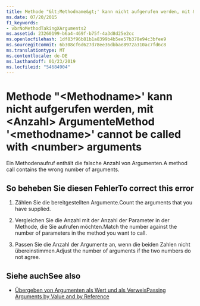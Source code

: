 ```yaml
---
title: Methode "&lt;Methodname&gt;' kann nicht aufgerufen werden, mit &lt;Anzahl&gt; Argumente
ms.date: 07/20/2015
f1_keywords:
- vbrNoMethodTakingXArguments2
ms.assetid: 23260199-b6a4-469f-b75f-4a3d8d25e2cc
ms.openlocfilehash: 1df83f96b81b1a8399b4b5ee57b378e94c3bfee9
ms.sourcegitcommit: 6b308cf6d627d78ee36dbbae8972a310ac7fd6c8
ms.translationtype: MT
ms.contentlocale: de-DE
ms.lasthandoff: 01/23/2019
ms.locfileid: "54684904"
---
```

# <a name="method-ltmethodnamegt-cannot-be-called-with-ltnumbergt-arguments"></a><span data-ttu-id="b08f7-102">Methode "&lt;Methodname&gt;' kann nicht aufgerufen werden, mit &lt;Anzahl&gt; Argumente</span><span class="sxs-lookup"><span data-stu-id="b08f7-102">Method '&lt;methodname&gt;' cannot be called with &lt;number&gt; arguments</span></span>
<span data-ttu-id="b08f7-103">Ein Methodenaufruf enthält die falsche Anzahl von Argumenten.</span><span class="sxs-lookup"><span data-stu-id="b08f7-103">A method call contains the wrong number of arguments.</span></span>  
  
## <a name="to-correct-this-error"></a><span data-ttu-id="b08f7-104">So beheben Sie diesen Fehler</span><span class="sxs-lookup"><span data-stu-id="b08f7-104">To correct this error</span></span>  
  
1.  <span data-ttu-id="b08f7-105">Zählen Sie die bereitgestellten Argumente.</span><span class="sxs-lookup"><span data-stu-id="b08f7-105">Count the arguments that you have supplied.</span></span>  
  
2.  <span data-ttu-id="b08f7-106">Vergleichen Sie die Anzahl mit der Anzahl der Parameter in der Methode, die Sie aufrufen möchten.</span><span class="sxs-lookup"><span data-stu-id="b08f7-106">Match the number against the number of parameters in the method you want to call.</span></span>  
  
3.  <span data-ttu-id="b08f7-107">Passen Sie die Anzahl der Argumente an, wenn die beiden Zahlen nicht übereinstimmen.</span><span class="sxs-lookup"><span data-stu-id="b08f7-107">Adjust the number of arguments if the two numbers do not agree.</span></span>  
  
## <a name="see-also"></a><span data-ttu-id="b08f7-108">Siehe auch</span><span class="sxs-lookup"><span data-stu-id="b08f7-108">See also</span></span>
- [<span data-ttu-id="b08f7-109">Übergeben von Argumenten als Wert und als Verweis</span><span class="sxs-lookup"><span data-stu-id="b08f7-109">Passing Arguments by Value and by Reference</span></span>](../../visual-basic/programming-guide/language-features/procedures/passing-arguments-by-value-and-by-reference.md)
